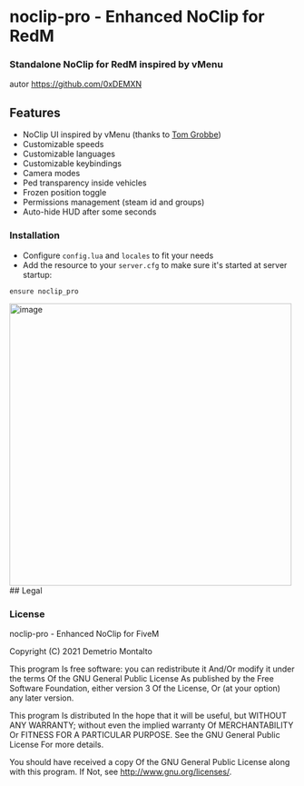 # noclip-pro - Enhanced NoClip for RedM

### Standalone NoClip for RedM inspired by vMenu

autor  https://github.com/0xDEMXN
## Features

- NoClip UI inspired by vMenu (thanks to [Tom Grobbe](https://github.com/TomGrobbe "Tom Grobbe GitHub page"))
- Customizable speeds
- Customizable languages
- Customizable keybindings
- Camera modes
- Ped transparency inside vehicles
- Frozen position toggle
- Permissions management (steam id and groups)
- Auto-hide HUD after some seconds


### Installation

- Configure `config.lua` and `locales` to fit your needs
- Add the resource to your `server.cfg` to make sure it's started at server startup:

```
ensure noclip_pro
```
<img width="497" alt="image" src="https://user-images.githubusercontent.com/87246847/158057185-6768c71f-caa2-4cf6-9ea7-0826addda626.png">
## Legal

### License

noclip-pro - Enhanced NoClip for FiveM

Copyright (C) 2021 Demetrio Montalto

This program Is free software: you can redistribute it And/Or modify it under the terms Of the GNU General Public License As published by the Free Software Foundation, either version 3 Of the License, Or (at your option) any later version.

This program Is distributed In the hope that it will be useful, but WITHOUT ANY WARRANTY; without even the implied warranty Of MERCHANTABILITY Or FITNESS FOR A PARTICULAR PURPOSE. See the GNU General Public License For more details.

You should have received a copy Of the GNU General Public License along with this program. If Not, see http://www.gnu.org/licenses/.
